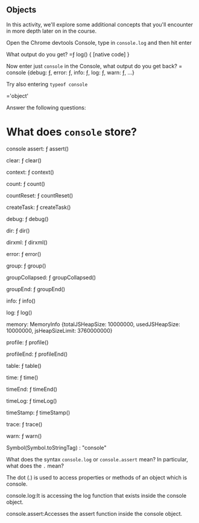 ## Objects

In this activity, we'll explore some additional concepts that you'll encounter in more depth later on in the course.

Open the Chrome devtools Console, type in `console.log` and then hit enter

What output do you get?
=ƒ log() { [native code] }

Now enter just `console` in the Console, what output do you get back?
= console {debug: ƒ, error: ƒ, info: ƒ, log: ƒ, warn: ƒ, …}

Try also entering `typeof console`

='object'

Answer the following questions:

# What does `console` store?

console
assert: ƒ assert()

clear: ƒ clear()

context: ƒ context()

count: ƒ count()

countReset: ƒ countReset()

createTask: ƒ createTask()

debug: ƒ debug()

dir: ƒ dir()

dirxml: ƒ dirxml()

error: ƒ error()

group: ƒ group()

groupCollapsed: ƒ groupCollapsed()

groupEnd: ƒ groupEnd()

info: ƒ info()

log: ƒ log()

memory: MemoryInfo {totalJSHeapSize: 10000000, usedJSHeapSize: 10000000, jsHeapSizeLimit: 3760000000}

profile: ƒ profile()

profileEnd: ƒ profileEnd()

table: ƒ table()

time: ƒ time()

timeEnd: ƒ timeEnd()

timeLog: ƒ timeLog()

timeStamp: ƒ timeStamp()

trace: ƒ trace()

warn: ƒ warn()

Symbol(Symbol.toStringTag)
:
"console"

What does the syntax `console.log` or `console.assert` mean? In particular, what does the `.` mean?

The dot (.) is used to access properties or methods of an object which is console.

console.log:It is accessing the log function that exists inside the console object.

console.assert:Accesses the assert function inside the console object.
